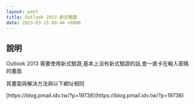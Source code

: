 ```yaml
---
layout: post
title: Outlook 2013 新式驗證
date: 2023-03-15 09:44 +0800
---
```


## 說明

<p>Outlook 2013 需要使用新式驗證,基本上沒有新式驗證的話,會一直卡在輸入密碼的畫面</p>
<p>其畫面與解決方法與以下網址相同</p>
[https://blog.pmail.idv.tw/?p=19738](https://blog.pmail.idv.tw/?p=19738)
